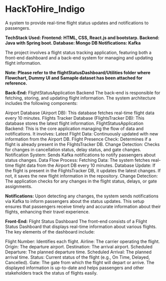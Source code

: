 # HackToHire_Indigo
A system to provide real-time flight status updates and notifications to passengers.

**TechStack Used:
Frontend: HTML, CSS, React.js and bootstarp.
Backend: Java with Spring boot.
Database: Mongo DB
Notifications: Kafka**

The project involves a flight status tracking application, featuring both a front-end dashboard and a back-end system for managing and updating flight information.

**Note: Please refer to the flightStatusDashboard/Utilities folder where Flowchart, Dummy UI and Samaple dataset has been attached for reference.**

**Back-End:** FlightStatusApplication Backend
The back-end is responsible for fetching, storing, and updating flight information. The system architecture includes the following components:

Airport Database (Airport DB): This database fetches real-time flight data every 10 minutes.
Flights Tracker Database (FlightsTracker DB): This database stores the latest flight information.
FlightStatusApplication Backend: This is the core application managing the flow of data and notifications. It involves:
Latest Flight Data: Continuously updated with new information from the Airport DB.
Flight Presence Check: Determines if a flight is already present in the FlightsTracker DB.
Change Detection: Checks for changes in cancellation status, delay status, and gate changes.
Notification System: Sends Kafka notifications to notify passengers about status changes.
Data Flow Process:
Fetching Data: The system fetches real-time flight data from the Airport DB every 10 minutes.
Database Update: If the flight is present in the FlightsTracker DB, it updates the latest changes. If not, it saves the new flight information in the repository.
Change Detection: The application checks for any changes in the flight status, delays, or gate assignments.

**Notifications:** Upon detecting any changes, the system sends notifications via Kafka to inform passengers about the status updates.
This setup ensures that passengers receive timely and accurate information about their flights, enhancing their travel experience.

**Front-End:** Flight Status Dashboard
The front-end consists of a Flight Status Dashboard that displays real-time information about various flights. The key elements of the dashboard include:

Flight Number: Identifies each flight.
Airline: The carrier operating the flight.
Origin: The departure airport.
Destination: The arrival airport.
Scheduled Departure: The planned departure time.
Scheduled Arrival: The planned arrival time.
Status: Current status of the flight (e.g., On Time, Delayed, Cancelled).
Gate: The gate from which the flight will depart or arrive.
The displayed information is up-to-date and helps passengers and other stakeholders track the status of flights easily.
